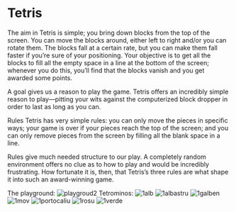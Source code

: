 # Tetris
The aim in Tetris is simple; you bring down blocks from the top of the screen. You can move the blocks around, either left to right and/or you can rotate them. The blocks fall at a certain rate, but you can make them fall faster if you’re sure of your positioning. Your objective is to get all the blocks to fill all the empty space in a line at the bottom of the screen; whenever you do this, you’ll find that the blocks vanish and you get awarded some points.

A goal gives us a reason to play the game. Tetris offers an incredibly simple reason to play—pitting your wits against the computerized block dropper in order to last as long as you can.

Rules
Tetris has very simple rules: you can only move the pieces in specific ways; your game is over if your pieces reach the top of the screen; and you can only remove pieces from the screen by filling all the blank space in a line.

Rules give much needed structure to our play. A completely random environment offers no clue as to how to play and would be incredibly frustrating. How fortunate it is, then, that Tetris’s three rules are what shape it into such an award-winning game.

The playground:
![playgroud2](https://user-images.githubusercontent.com/76945445/237032975-48becfaf-104d-4645-ad12-c289640ce13e.png)
Tetrominos:
![1alb](https://user-images.githubusercontent.com/76945445/237045207-8dbb3ae0-6f9c-403b-934f-01ce30d623e5.png)
![1albastru](https://user-images.githubusercontent.com/76945445/237045215-3f4c2082-6c15-462b-a1b7-161de257267f.png)
![1galben](https://user-images.githubusercontent.com/76945445/237045216-0583b973-db78-4617-afbb-9844f4ee99df.png)
![1mov](https://user-images.githubusercontent.com/76945445/237045218-f464261e-f2fd-4469-ab1d-dc93bf0db35c.png)
![1portocaliu](https://user-images.githubusercontent.com/76945445/237045221-4ee95833-b9c7-4ba5-928c-7a9a2fb17b6e.png)
![1rosu](https://user-images.githubusercontent.com/76945445/237045224-1893f274-c347-4abd-aad1-64c3980cd535.png)
![1verde](https://user-images.githubusercontent.com/76945445/237045227-f55f03da-ea01-47bb-b8bc-e408664e0ab4.png)

